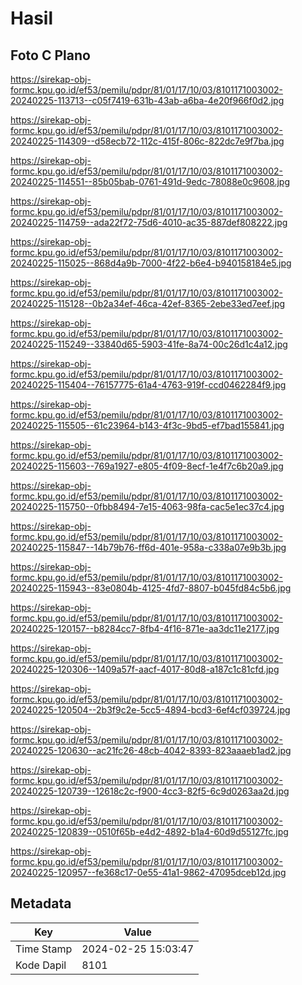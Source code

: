 # Hasil

## Foto C Plano

https://sirekap-obj-formc.kpu.go.id/ef53/pemilu/pdpr/81/01/17/10/03/8101171003002-20240225-113713--c05f7419-631b-43ab-a6ba-4e20f966f0d2.jpg

https://sirekap-obj-formc.kpu.go.id/ef53/pemilu/pdpr/81/01/17/10/03/8101171003002-20240225-114309--d58ecb72-112c-415f-806c-822dc7e9f7ba.jpg

https://sirekap-obj-formc.kpu.go.id/ef53/pemilu/pdpr/81/01/17/10/03/8101171003002-20240225-114551--85b05bab-0761-491d-9edc-78088e0c9608.jpg

https://sirekap-obj-formc.kpu.go.id/ef53/pemilu/pdpr/81/01/17/10/03/8101171003002-20240225-114759--ada22f72-75d6-4010-ac35-887def808222.jpg

https://sirekap-obj-formc.kpu.go.id/ef53/pemilu/pdpr/81/01/17/10/03/8101171003002-20240225-115025--868d4a9b-7000-4f22-b6e4-b940158184e5.jpg

https://sirekap-obj-formc.kpu.go.id/ef53/pemilu/pdpr/81/01/17/10/03/8101171003002-20240225-115128--0b2a34ef-46ca-42ef-8365-2ebe33ed7eef.jpg

https://sirekap-obj-formc.kpu.go.id/ef53/pemilu/pdpr/81/01/17/10/03/8101171003002-20240225-115249--33840d65-5903-41fe-8a74-00c26d1c4a12.jpg

https://sirekap-obj-formc.kpu.go.id/ef53/pemilu/pdpr/81/01/17/10/03/8101171003002-20240225-115404--76157775-61a4-4763-919f-ccd0462284f9.jpg

https://sirekap-obj-formc.kpu.go.id/ef53/pemilu/pdpr/81/01/17/10/03/8101171003002-20240225-115505--61c23964-b143-4f3c-9bd5-ef7bad155841.jpg

https://sirekap-obj-formc.kpu.go.id/ef53/pemilu/pdpr/81/01/17/10/03/8101171003002-20240225-115603--769a1927-e805-4f09-8ecf-1e4f7c6b20a9.jpg

https://sirekap-obj-formc.kpu.go.id/ef53/pemilu/pdpr/81/01/17/10/03/8101171003002-20240225-115750--0fbb8494-7e15-4063-98fa-cac5e1ec37c4.jpg

https://sirekap-obj-formc.kpu.go.id/ef53/pemilu/pdpr/81/01/17/10/03/8101171003002-20240225-115847--14b79b76-ff6d-401e-958a-c338a07e9b3b.jpg

https://sirekap-obj-formc.kpu.go.id/ef53/pemilu/pdpr/81/01/17/10/03/8101171003002-20240225-115943--83e0804b-4125-4fd7-8807-b045fd84c5b6.jpg

https://sirekap-obj-formc.kpu.go.id/ef53/pemilu/pdpr/81/01/17/10/03/8101171003002-20240225-120157--b8284cc7-8fb4-4f16-871e-aa3dc11e2177.jpg

https://sirekap-obj-formc.kpu.go.id/ef53/pemilu/pdpr/81/01/17/10/03/8101171003002-20240225-120306--1409a57f-aacf-4017-80d8-a187c1c81cfd.jpg

https://sirekap-obj-formc.kpu.go.id/ef53/pemilu/pdpr/81/01/17/10/03/8101171003002-20240225-120504--2b3f9c2e-5cc5-4894-bcd3-6ef4cf039724.jpg

https://sirekap-obj-formc.kpu.go.id/ef53/pemilu/pdpr/81/01/17/10/03/8101171003002-20240225-120630--ac21fc26-48cb-4042-8393-823aaaeb1ad2.jpg

https://sirekap-obj-formc.kpu.go.id/ef53/pemilu/pdpr/81/01/17/10/03/8101171003002-20240225-120739--12618c2c-f900-4cc3-82f5-6c9d0263aa2d.jpg

https://sirekap-obj-formc.kpu.go.id/ef53/pemilu/pdpr/81/01/17/10/03/8101171003002-20240225-120839--0510f65b-e4d2-4892-b1a4-60d9d55127fc.jpg

https://sirekap-obj-formc.kpu.go.id/ef53/pemilu/pdpr/81/01/17/10/03/8101171003002-20240225-120957--fe368c17-0e55-41a1-9862-47095dceb12d.jpg


## Metadata

| Key        | Value               |
| ---------- | ------------------- |
| Time Stamp | 2024-02-25 15:03:47 |
| Kode Dapil | 8101                |



